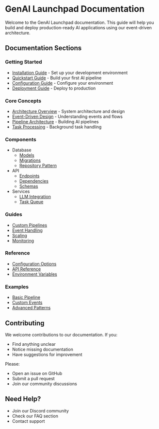 # GenAI Launchpad Documentation

Welcome to the GenAI Launchpad documentation. This guide will help you build and deploy production-ready AI applications using our event-driven architecture.

## Documentation Sections

### Getting Started
- [Installation Guide](getting_started/installation.md) - Set up your development environment
- [Quickstart Guide](getting_started/quickstart.md) - Build your first AI pipeline
- [Configuration Guide](getting_started/configuration.md) - Configure your environment
- [Deployment Guide](getting_started/deployment.md) - Deploy to production

### Core Concepts
- [Architecture Overview](core_concepts/architecture.md) - System architecture and design
- [Event-Driven Design](core_concepts/event_driven_design.md) - Understanding events and flows
- [Pipeline Architecture](core_concepts/pipelines.md) - Building AI pipelines
- [Task Processing](core_concepts/task_processing.md) - Background task handling

### Components
- Database
  - [Models](components/database/models.md)
  - [Migrations](components/database/migrations.md)
  - [Repository Pattern](components/database/repository_pattern.md)
- API
  - [Endpoints](components/api/endpoints.md)
  - [Dependencies](components/api/dependencies.md)
  - [Schemas](components/api/schemas.md)
- Services
  - [LLM Integration](components/services/llm_integration.md)
  - [Task Queue](components/services/task_queue.md)

### Guides
- [Custom Pipelines](guides/custom_pipelines.md)
- [Event Handling](guides/event_handling.md)
- [Scaling](guides/scaling.md)
- [Monitoring](guides/monitoring.md)

### Reference
- [Configuration Options](reference/configuration_options.md)
- [API Reference](reference/api_reference.md)
- [Environment Variables](reference/environment_variables.md)

### Examples
- [Basic Pipeline](examples/basic_pipeline.md)
- [Custom Events](examples/custom_events.md)
- [Advanced Patterns](examples/advanced_patterns.md)

## Contributing

We welcome contributions to our documentation. If you:
- Find anything unclear
- Notice missing documentation
- Have suggestions for improvement

Please:
- Open an issue on GitHub
- Submit a pull request
- Join our community discussions

## Need Help?

- Join our Discord community
- Check our FAQ section
- Contact support